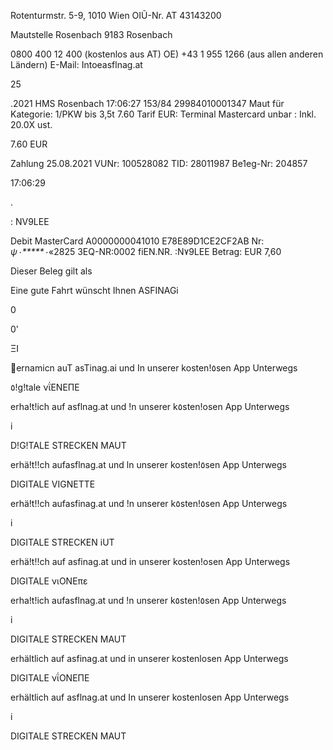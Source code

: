 Rotenturmstr. 5-9, 1010 Wien
OIŨ-Nr.  AT  43143200

Mautstelle  Rosenbach
9183  Rosenbach

0800  400  12  400  (kostenlos  aus  AT)  OE)
+43  1  955  1266  (aus  allen  anderen  Ländern)
E-Mail:  Intoeasflnag.at

25

.2021
HMS  Rosenbach
17:06:27
153/84
29984010001347
Maut  für  Kategorie:  1/PKW  bis  3,5t
7.60
Tarif  EUR:
Terminal  Mastercard
unbar
:
Inkl.  20.0Χ  ust.

7.60  EUR

Zahlung
25.08.2021
VUNr:  100528082
TID:  28011987
Be1eg-Nr:  204857

17:06:29

.

:  NV9LEE

Debit  MasterCard
Α0000000041010  E78E89D1CE2CF2AB
Nr:  *ψ٠*****٠*«2825
3EQ-NR:0002
fiEN.NR. :N٧9LEE
Betrag:  EUR  7,60

Dieser  Beleg  gilt  als

Eine  gute  Fahrt  wünscht  Ihnen  ASFINAGi

0

0'

ΞΙ

ernamicn auT asTinag.ai
und In unserer kosten!٥sen
App Unterwegs

٥!g!tale
νΐΕΝΕΠΕ

erha!t!ich  auf asflnag.at
und  !n  unserer k٥sten!osen
App Unterwegs

i

D!G!TALE
STRECKEN
MAUT

erhä!t!!ch  aufasflnag.at
und  ln  unserer kosten!٥sen
App Unterwegs

DIGITALE
VIGNETTE

erhä!t!!ch  aufasfinag.at
und  !n  unserer k٥sten!٥sen
App Unterwegs

i

DIGITALE
STRECKEN
iUT

erhä!t!!ch  auf asfinag.at
und  in  unserer kosten!osen
App Unterwegs

DIGITALE
νιΟΝΕπε

erha!t!ich  aufasflnag.at
und  !n  unserer k٥sten!٥sen
App Unterwegs

i

DIGITALE
STRECKEN
MAUT

erhältlich  auf asfinag.at
und  in  unserer kostenlosen
App Unterwegs

DIGITALE
νΐΟΝΕΠΕ

erhältlich  auf asflnag.at
und  In  unserer kostenlosen
App Unterwegs

i

DIGITALE
STRECKEN
MAUT

